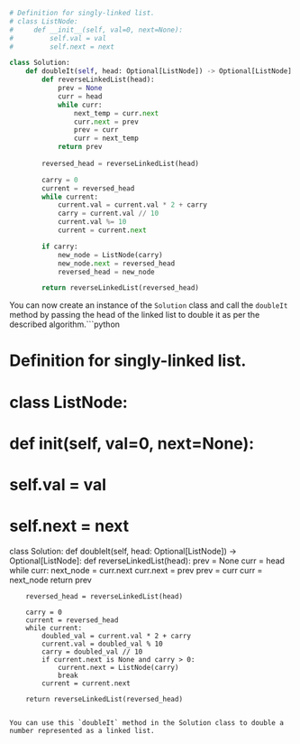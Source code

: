 ```python
# Definition for singly-linked list.
# class ListNode:
#     def __init__(self, val=0, next=None):
#         self.val = val
#         self.next = next

class Solution:
    def doubleIt(self, head: Optional[ListNode]) -> Optional[ListNode]:
        def reverseLinkedList(head):
            prev = None
            curr = head
            while curr:
                next_temp = curr.next
                curr.next = prev
                prev = curr
                curr = next_temp
            return prev
        
        reversed_head = reverseLinkedList(head)

        carry = 0
        current = reversed_head
        while current:
            current.val = current.val * 2 + carry
            carry = current.val // 10
            current.val %= 10
            current = current.next

        if carry:
            new_node = ListNode(carry)
            new_node.next = reversed_head
            reversed_head = new_node

        return reverseLinkedList(reversed_head)
``` 

You can now create an instance of the `Solution` class and call the `doubleIt` method by passing the head of the linked list to double it as per the described algorithm.```python
# Definition for singly-linked list.
# class ListNode:
#     def __init__(self, val=0, next=None):
#         self.val = val
#         self.next = next
        
class Solution:
    def doubleIt(self, head: Optional[ListNode]) -> Optional[ListNode]:
        def reverseLinkedList(head):
            prev = None
            curr = head
            while curr:
                next_node = curr.next
                curr.next = prev
                prev = curr
                curr = next_node
            return prev
        
        reversed_head = reverseLinkedList(head)
        
        carry = 0
        current = reversed_head
        while current:
            doubled_val = current.val * 2 + carry
            current.val = doubled_val % 10
            carry = doubled_val // 10
            if current.next is None and carry > 0:
                current.next = ListNode(carry)
                break
            current = current.next
        
        return reverseLinkedList(reversed_head)
```

You can use this `doubleIt` method in the Solution class to double a number represented as a linked list.